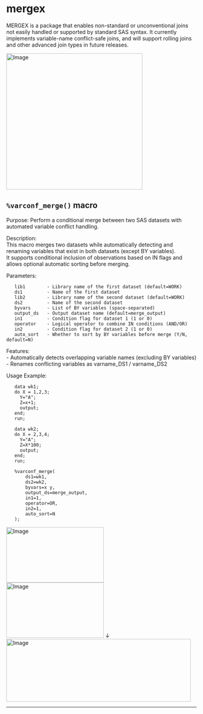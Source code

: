 # mergex
MERGEX is a package that enables non-standard or unconventional joins not easily handled or supported by standard SAS syntax. It currently implements variable-name conflict-safe joins, and will support rolling joins and other advanced join types in future releases.

<img width="360" height="360" alt="Image" src="https://github.com/user-attachments/assets/eb5050c7-3866-4244-9bad-57cc0d7b956e" />


## `%varconf_merge()` macro <a name="varconfmerge-macro-1"></a> ######
Purpose:    Perform a conditional merge between two SAS datasets with automated variable conflict handling.  
  
 Description:  
    This macro merges two datasets while automatically detecting and renaming variables that exist in both datasets (except BY variables).  
    It supports conditional inclusion of observations based on IN flags and allows optional automatic sorting before merging.  

 Parameters:  
 ~~~text
    lib1        - Library name of the first dataset (default=WORK)
    ds1         - Name of the first dataset
    lib2        - Library name of the second dataset (default=WORK)
    ds2         - Name of the second dataset
    byvars      - List of BY variables (space-separated)
    output_ds   - Output dataset name (default=merge_output)
    in1         - Condition flag for dataset 1 (1 or 0)
    operator    - Logical operator to combine IN conditions (AND/OR)
    in2         - Condition flag for dataset 2 (1 or 0)
    auto_sort   - Whether to sort by BY variables before merge (Y/N, default=N)
~~~

 Features:  
    - Automatically detects overlapping variable names (excluding BY variables)
    - Renames conflicting variables as varname_DS1 / varname_DS2

 Usage Example:  
 ~~~sas
    data wk1;
    do X = 1,2,3;
      Y="A";
      Z=x+1;
      output;
    end;
    run;

    data wk2;
    do X = 2,3,4;
      Y="A";
      Z=X*100;
      output;
    end;
    run;

    %varconf_merge(
        ds1=wk1,
        ds2=wk2,
        byvars=x y,
        output_ds=merge_output,
        in1=1,
        operator=OR,
        in2=1,
        auto_sort=N
    );
~~~

<img width="258" height="146" alt="Image" src="https://github.com/user-attachments/assets/d83e1c98-935c-4a01-af26-c888c80a7101" />
<img width="258" height="146" alt="Image" src="https://github.com/user-attachments/assets/42e52a83-2802-447c-b428-5215929f9581" /> 
↓  
<img width="488" height="166" alt="Image" src="https://github.com/user-attachments/assets/46b752cb-bfa1-436e-a85c-ba1d358b7045" />


---
 
